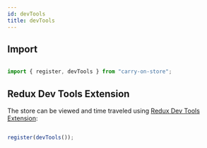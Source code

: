 ```yaml
---
id: devTools
title: devTools
---
```

## Import

```js

import { register, devTools } from "carry-on-store";

```

## Redux Dev Tools Extension

The store can be viewed and time traveled using [Redux Dev Tools Extension](https://github.com/zalmoxisus/redux-devtools-extension):

```js

register(devTools());

```
